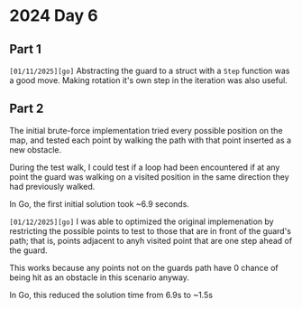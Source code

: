 # 2024 Day 6

## Part 1

`[01/11/2025][go]` Abstracting the guard to a struct with a `Step` function was a good move. Making rotation it's own step in the iteration was also useful.

## Part 2
The initial brute-force implementation tried every possible position on the map, and tested each point by walking the path with that point inserted as a new obstacle.

During the test walk, I could test if a loop had been encountered if at any point the guard was walking on a visited position in the same direction they had previously walked.

In Go, the first initial solution took ~6.9 seconds.

`[01/12/2025][go]` I was able to optimized the original implemenation by restricting the possible points to test to those that are in front of the guard's path; that is, points adjacent to anyh visited point that are one step ahead of the guard.

This works because any points not on the guards path have 0 chance of being hit as an obstacle in this scenario anyway.

In Go, this reduced the solution time from 6.9s to ~1.5s
